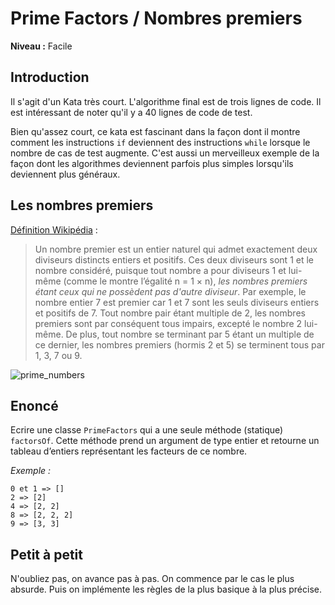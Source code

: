 # Prime Factors / Nombres premiers

**Niveau :** Facile

## Introduction 

Il s'agit d'un Kata très court. L'algorithme final est de trois lignes de code. Il est intéressant de noter qu'il y a 40 lignes de code de test.

Bien qu'assez court, ce kata est fascinant dans la façon dont il montre comment les instructions `if` deviennent des instructions `while` lorsque le nombre de cas de test augmente. C'est aussi un merveilleux exemple de la façon dont les algorithmes deviennent parfois plus simples lorsqu'ils deviennent plus généraux.

## Les nombres premiers 

[Définition Wikipédia](https://fr.wikipedia.org/wiki/Nombre_premier) : 

> Un nombre premier est un entier naturel qui admet exactement deux diviseurs distincts entiers et positifs. Ces deux diviseurs sont 1 et le nombre considéré, puisque tout nombre a pour diviseurs 1 et lui-même (comme le montre l’égalité n = 1 × n), *les nombres premiers étant ceux qui ne possèdent pas d'autre diviseur*. Par exemple, le nombre entier 7 est premier car 1 et 7 sont les seuls diviseurs entiers et positifs de 7. Tout nombre pair étant multiple de 2, les nombres premiers sont par conséquent tous impairs, excepté le nombre 2 lui-même. De plus, tout nombre se terminant par 5 étant un multiple de ce dernier, les nombres premiers (hormis 2 et 5) se terminent tous par 1, 3, 7 ou 9.

![prime_numbers](https://upload.wikimedia.org/wikipedia/commons/thumb/5/50/Primencomposite0100.svg/1200px-Primencomposite0100.svg.png)

## Enoncé

Ecrire une classe `PrimeFactors` qui a une seule méthode (statique) `factorsOf`. Cette méthode prend un argument de type entier et retourne un tableau d’entiers représentant les facteurs de ce nombre.

_Exemple :_

```
0 et 1 => []
2 => [2]
4 => [2, 2]
8 => [2, 2, 2]
9 => [3, 3]
```

## Petit à petit

N'oubliez pas, on avance pas à pas. On commence par le cas le plus absurde. Puis on implémente les règles de la plus basique à la plus précise.